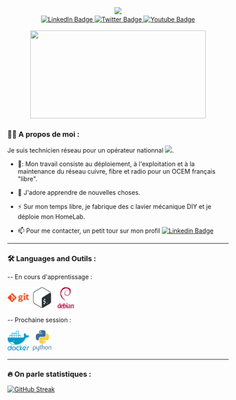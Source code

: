 
<div id="header" align="center">
  <img src="https://media.giphy.com/media/ao9DUiTKH60XS/giphy.gif" width="100"/>
</div>
<div id="badges" align="center">
  <a href="https://www.linkedin.com/in/nicolas-bidel/">
    <img src="https://img.shields.io/badge/LinkedIn-blue?style=for-the-badge&logo=linkedin&logoColor=white" alt="LinkedIn Badge"/>
  </a>
    <a href="https://twitter.com/_0CooL_">
    <img src="https://img.shields.io/badge/Twitter-blue?style=for-the-badge&logo=twitter&logoColor=white" alt="Twitter Badge"/>
  </a>
  <a href="https://www.youtube.com/user/nbidel">
    <img src="https://img.shields.io/badge/YouTube-red?style=for-the-badge&logo=youtube&logoColor=white" alt="Youtube Badge"/>
  </a>
<!--  
  <a href="">
    <img src="https://img.shields.io/badge/-Discord-lightgrey?style=for-the-badge&logo=discord&logoColor=white" alt="LinkedIn Badge"/>
  </a>
-->
</div>
<div id="counter" align="center">
   <img src="https://komarev.com/ghpvc/?username=NicolasBidel&style=flat-square&color=blue" alt=""/>
</div>


<div align="center">
  <img src="https://media.giphy.com/media/dWesBcTLavkZuG35MI/giphy.gif" width="400" height="200"/>
</div>

### :man_technologist: A propos de moi :
Je suis technicien réseau pour un opérateur nationnal <img src="https://media.giphy.com/media/WUlplcMpOCEmTGBtBW/giphy.gif" width="30">.
- 🔭: Mon travail consiste au déploiement, à l'exploitation et à la maintenance du réseau cuivre, fibre et radio pour un OCEM français "libre".

- :seedling: J'adore apprendre de nouvelles choses.

- :zap: Sur mon temps libre, je fabrique des c lavier mécanique DIY et je déploie mon HomeLab.

- :mailbox: Pour me contacter, un petit tour sur mon profil [![Linkedin Badge](https://img.shields.io/badge/-Linkedin-blue?style=flat&logo=Linkedin&logoColor=white)](https://www.linkedin.com/in/nicolas-bidel/)

---

### :hammer_and_wrench: Languages and Outils :
  -- En cours d'apprentissage : 
<div>
    <img src="https://github.com/devicons/devicon/blob/master/icons/git/git-plain-wordmark.svg" title="Git" **alt="Git" width="50" height="50"/>
    <img src="https://github.com/devicons/devicon/blob/master/icons/bash/bash-original.svg" title="Bash" **alt="Bash" width="50" height="50"/>  
    <img src="https://github.com/devicons/devicon/blob/master/icons/debian/debian-plain-wordmark.svg" title="Debian" **alt="Debian" width="50" height="50"/>
</div>

  -- Prochaine session : 
<!-- https://github.com/devicons/devicon/tree/master/icons -->
<div>
    <img src="https://github.com/devicons/devicon/blob/master/icons/docker/docker-plain-wordmark.svg" title="Docker" **alt="Docker" width="50" height="50"/>
    <img src="https://github.com/devicons/devicon/blob/master/icons/python/python-original-wordmark.svg" title="Python" **alt="Python" width="50" height="50"/>
</div>

---

### :fire: On parle statistiques :
[![GitHub Streak](http://github-readme-streak-stats.herokuapp.com?user=NicolasBidel&theme=cobalt&date_format=j%20M%5B%20Y%5D)](https://git.io/streak-stats)





<!--
**NicolasBidel/NicolasBidel** is a ✨ _special_ ✨ repository because its `README.md` (this file) appears on your GitHub profile.

Here are some ideas to get you started:

- 🔭 I’m currently working on ...
- 🌱 I’m currently learning ...
- 👯 I’m looking to collaborate on ...
- 🤔 I’m looking for help with ...
- 💬 Ask me about ...
- 📫 How to reach me: ...
- 😄 Pronouns: ...
- ⚡ Fun fact: ...
-->
